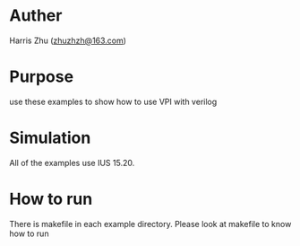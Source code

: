 # Auther
Harris Zhu (zhuzhzh@163.com)

# Purpose
use these examples to show how to use VPI with verilog

# Simulation
All of the examples use IUS 15.20.

# How to run
There is makefile in each example directory.
Please look at makefile to know how to run
